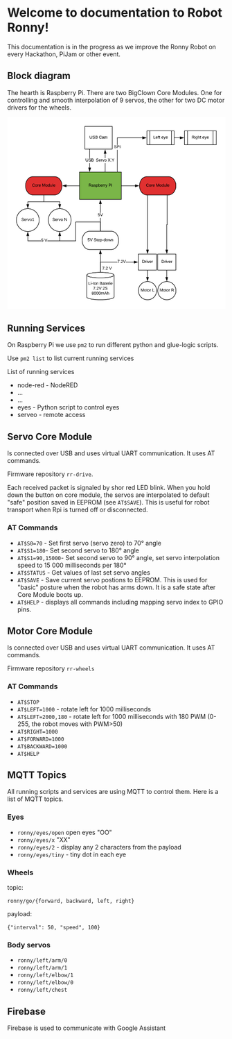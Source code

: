 # Welcome to documentation to Robot Ronny!

This documentation is in the progress as we improve the Ronny Robot on every Hackathon, PiJam or other event.

## Block diagram

The hearth is Raspberry Pi. There are two BigClown Core Modules. One for controlling and smooth interpolation of 9 servos, the other for two DC motor drivers for the wheels.

![Block diagram](images/robot-ronny-block-diagram.png)

## Running Services

On Raspberry Pi we use `pm2` to run different python and glue-logic scripts.

Use `pm2 list` to list current running services

List of running services

- node-red - NodeRED
- ...
- ...
- eyes - Python script to control eyes
- serveo - remote access

## Servo Core Module

Is connected over USB and uses virtual UART communication. It uses AT commands.

Firmware repository `rr-drive`.

Each received packet is signaled by shor red LED blink. When you hold down the button on core module, the servos are interpolated to default "safe" position saved in EEPROM (see `AT$SAVE`). This is useful for robot transport when Rpi is turned off or disconnected.

### AT Commands
- `AT$S0=70` - Set first servo (servo zero) to 70° angle
- `AT$S1=180`- Set second servo to 180° angle
- `AT$S1=90,15000`- Set second servo to 90° angle, set servo interpolation speed to 15 000 milliseconds per 180°
- `AT$STATUS` - Get values of last set servo angles
- `AT$SAVE` - Save current servo postions to EEPROM. This is used for "basic" posture when the robot has arms down. It is a safe state after Core Module boots up.
- `AT$HELP` - displays all commands including mapping servo index to GPIO pins.

## Motor Core Module

Is connected over USB and uses virtual UART communication. It uses AT commands.

Firmware repository `rr-wheels`

### AT Commands
- `AT$STOP`
- `AT$LEFT=1000` - rotate left for 1000 milliseconds
- `AT$LEFT=2000,180` - rotate left for 1000 milliseconds with 180 PWM (0-255, the robot moves with PWM>50)
- `AT$RIGHT=1000`
- `AT$FORWARD=1000`
- `AT$BACKWARD=1000`
- `AT$HELP`


## MQTT Topics

All running scripts and services are using MQTT to control them. Here is a list of MQTT topics.

### Eyes

- `ronny/eyes/open` open eyes "OO"
- `ronny/eyes/x` "XX"
- `ronny/eyes/2` - display any 2 characters from the payload
- `ronny/eyes/tiny` - tiny dot in each eye

### Wheels

topic: 
```
ronny/go/{forward, backward, left, right}
```
payload:
```
{"interval": 50, "speed", 100}
```

### Body servos

- `ronny/left/arm/0`
- `ronny/left/arm/1`
- `ronny/left/elbow/1`
- `ronny/left/elbow/0`
- `ronny/left/chest`

## Firebase

Firebase is used to communicate with Google Assistant